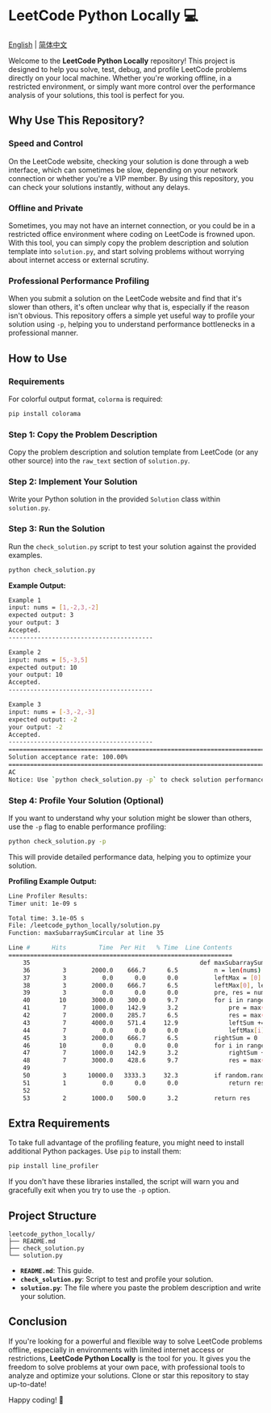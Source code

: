# LeetCode Python Locally 💻

[English](README.md) | [简体中文](README.zh.md)

Welcome to the **LeetCode Python Locally** repository! This project is designed to help you solve, test, debug, and profile LeetCode problems directly on your local machine. Whether you're working offline, in a restricted environment, or simply want more control over the performance analysis of your solutions, this tool is perfect for you.

## Why Use This Repository?

### Speed and Control
On the LeetCode website, checking your solution is done through a web interface, which can sometimes be slow, depending on your network connection or whether you're a VIP member. By using this repository, you can check your solutions instantly, without any delays.

### Offline and Private
Sometimes, you may not have an internet connection, or you could be in a restricted office environment where coding on LeetCode is frowned upon. With this tool, you can simply copy the problem description and solution template into `solution.py`, and start solving problems without worrying about internet access or external scrutiny.

### Professional Performance Profiling
When you submit a solution on the LeetCode website and find that it's slower than others, it's often unclear why that is, especially if the reason isn't obvious. This repository offers a simple yet useful way to profile your solution using `-p`, helping you to understand performance bottlenecks in a professional manner.

## How to Use

### Requirements
For colorful output format, `colorma` is required:
```bash
pip install colorama
```

### Step 1: Copy the Problem Description
Copy the problem description and solution template from LeetCode (or any other source) into the `raw_text` section of `solution.py`.

### Step 2: Implement Your Solution
Write your Python solution in the provided `Solution` class within `solution.py`. 

### Step 3: Run the Solution
Run the `check_solution.py` script to test your solution against the provided examples.

```bash
python check_solution.py
```

**Example Output:**

```bash
Example 1
input: nums = [1,-2,3,-2]
expected output: 3
your output: 3
Accepted.
----------------------------------------

Example 2
input: nums = [5,-3,5]
expected output: 10
your output: 10
Accepted.
----------------------------------------

Example 3
input: nums = [-3,-2,-3]
expected output: -2
your output: -2
Accepted.
----------------------------------------
================================================================================
Solution acceptance rate: 100.00%
================================================================================
AC
Notice: Use `python check_solution.py -p` to check solution performance data.
```

### Step 4: Profile Your Solution (Optional)
If you want to understand why your solution might be slower than others, use the `-p` flag to enable performance profiling:

```bash
python check_solution.py -p
```

This will provide detailed performance data, helping you to optimize your solution.

**Profiling Example Output:**

```bash
Line Profiler Results:
Timer unit: 1e-09 s

Total time: 3.1e-05 s
File: /leetcode_python_locally/solution.py
Function: maxSubarraySumCircular at line 35

Line #      Hits         Time  Per Hit   % Time  Line Contents
==============================================================
    35                                               def maxSubarraySumCircular(self, nums: List[int]) -> int:
    36         3       2000.0    666.7      6.5          n = len(nums)
    37         3          0.0      0.0      0.0          leftMax = [0] * n
    38         3       2000.0    666.7      6.5          leftMax[0], leftSum = nums[0], nums[0]
    39         3          0.0      0.0      0.0          pre, res = nums[0], nums[0]
    40        10       3000.0    300.0      9.7          for i in range(1, n):
    41         7       1000.0    142.9      3.2              pre = max(pre + nums[i], nums[i])
    42         7       2000.0    285.7      6.5              res = max(res, pre)
    43         7       4000.0    571.4     12.9              leftSum += nums[i]
    44         7          0.0      0.0      0.0              leftMax[i] = max(leftMax[i - 1], leftSum)
    45         3       2000.0    666.7      6.5          rightSum = 0
    46        10          0.0      0.0      0.0          for i in range(n - 1, 0, -1):
    47         7       1000.0    142.9      3.2              rightSum += nums[i]
    48         7       3000.0    428.6      9.7              res = max(res, rightSum + leftMax[i - 1])
    49                                           
    50         3      10000.0   3333.3     32.3          if random.randint(0, 1) > 0:
    51         1          0.0      0.0      0.0              return res * 10
    52                                           
    53         2       1000.0    500.0      3.2          return res
```

## Extra Requirements

To take full advantage of the profiling feature, you might need to install additional Python packages. Use `pip` to install them:

```bash
pip install line_profiler
```

If you don't have these libraries installed, the script will warn you and gracefully exit when you try to use the `-p` option.

## Project Structure

```
leetcode_python_locally/
├── README.md
├── check_solution.py
└── solution.py
```

- **`README.md`**: This guide.
- **`check_solution.py`**: Script to test and profile your solution.
- **`solution.py`**: The file where you paste the problem description and write your solution.

## Conclusion

If you're looking for a powerful and flexible way to solve LeetCode problems offline, especially in environments with limited internet access or restrictions, **LeetCode Python Locally** is the tool for you. It gives you the freedom to solve problems at your own pace, with professional tools to analyze and optimize your solutions. Clone or star this repository to stay up-to-date!

Happy coding! 🚀